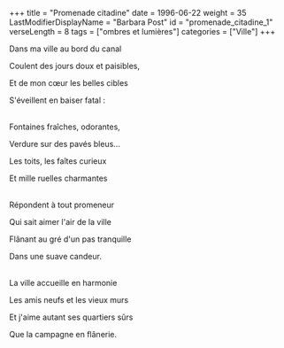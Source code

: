 +++
title = "Promenade citadine"
date = 1996-06-22
weight = 35
LastModifierDisplayName = "Barbara Post"
id = "promenade_citadine_1"
verseLength = 8
tags = ["ombres et lumières"]
categories = ["Ville"]
+++

Dans ma ville au bord du canal

Coulent des jours doux et paisibles,

Et de mon cœur les belles cibles

S'éveillent en baiser fatal :

 \
Fontaines fraîches, odorantes,

Verdure sur des pavés bleus...

Les toits, les faîtes curieux

Et mille ruelles charmantes

 \
Répondent à tout promeneur

Qui sait aimer l'air de la ville

Flânant au gré d'un pas tranquille

Dans une suave candeur.

 \
La ville accueille en harmonie

Les amis neufs et les vieux murs

Et j'aime autant ses quartiers sûrs

Que la campagne en flânerie.
